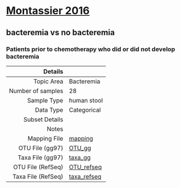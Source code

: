 # [Montassier 2016]( ../docs/bacteremia.html )
## bacteremia vs no bacteremia

### Patients prior to chemotherapy who did or did not develop bacteremia

| Details                   |                                                           |
| ------------------------: |-----------------------------------------------------------|
| Topic Area                | Bacteremia                                                |
| Number of samples         | 28                                         |
| Sample Type               | human stool                                         |
| Data Type                 | Categorical                                           |
| Subset Details            |                                   |
| Notes                     |                                          |
| Mapping File              | [mapping]( ../datasets/bacteremia/mapping.txt)        |
| OTU File (gg97)           | [OTU_gg]( ../datasets/bacteremia/gg/otutable.txt)          |
| Taxa File (gg97)          | [taxa_gg]( ../datasets/bacteremia/gg/taxatable.txt)        |
| OTU File (RefSeq)         | [OTU_refseq]( ../datasets/bacteremia/refseq/otutable.txt)  |
| Taxa File (RefSeq)        | [taxa_refseq]( ../datasets/bacteremia/refseq/taxatable.txt)|